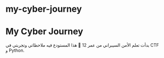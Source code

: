# my-cyber-journey
# My Cyber Journey
بدأت تعلم الأمن السيبراني من عمر 12 🎉
هذا المستودع فيه ملاحظاتي وتجربتي في CTF و Python.
